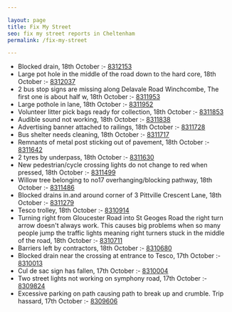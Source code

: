 ```yaml
---

layout: page
title: Fix My Street
seo: fix my street reports in Cheltenham
permalink: /fix-my-street

---
```


<!-- fix_marker starts -->

- Blocked drain, 18th October :- [8312153](https://www.fixmystreet.com/report/8312153)
- Large pot hole in the middle of the road down to the hard core, 18th October :- [8312037](https://www.fixmystreet.com/report/8312037)
- 2 bus stop signs are missing along Delavale Road Winchcombe, The first one is about half w, 18th October :- [8311953](https://www.fixmystreet.com/report/8311953)
- Large pothole in lane, 18th October :- [8311952](https://www.fixmystreet.com/report/8311952)
- Volunteer litter pick bags ready for collection, 18th October :- [8311853](https://www.fixmystreet.com/report/8311853)
- Audible sound not working, 18th October :- [8311838](https://www.fixmystreet.com/report/8311838)
- Advertising banner attached to railings, 18th October :- [8311728](https://www.fixmystreet.com/report/8311728)
- Bus shelter needs cleaning, 18th October :- [8311717](https://www.fixmystreet.com/report/8311717)
- Remnants of metal post sticking out of pavement, 18th October :- [8311642](https://www.fixmystreet.com/report/8311642)
- 2 tyres by underpass, 18th October :- [8311630](https://www.fixmystreet.com/report/8311630)
- New pedestrian/cycle crossing lights do not change to red when pressed, 18th October :- [8311499](https://www.fixmystreet.com/report/8311499)
- Willow tree belonging to no17 overhanging/blocking pathway, 18th October :- [8311486](https://www.fixmystreet.com/report/8311486)
- Blocked drains in.and around corner of 3 Pittville Crescent Lane, 18th October :- [8311279](https://www.fixmystreet.com/report/8311279)
- Tesco trolley, 18th October :- [8310914](https://www.fixmystreet.com/report/8310914)
- Turning right from Gloucester Road into St Geoges Road the right turn arrow doesn't always work. This causes big problems when so many people jump the traffic lights meaning right turners stuck in the middle of the road, 18th October :- [8310711](https://www.fixmystreet.com/report/8310711)
- Barriers left by contractors, 18th October :- [8310680](https://www.fixmystreet.com/report/8310680)
- Blocked drain near the crossing at entrance to Tesco, 17th October :- [8310013](https://www.fixmystreet.com/report/8310013)
- Cul de sac sign has fallen, 17th October :- [8310004](https://www.fixmystreet.com/report/8310004)
- Two street lights not working on symphony road, 17th October :- [8309824](https://www.fixmystreet.com/report/8309824)
- Excessive parking on path causing path to break up and crumble. Trip hassard, 17th October :- [8309606](https://www.fixmystreet.com/report/8309606)

<!-- fix_marker ends -->